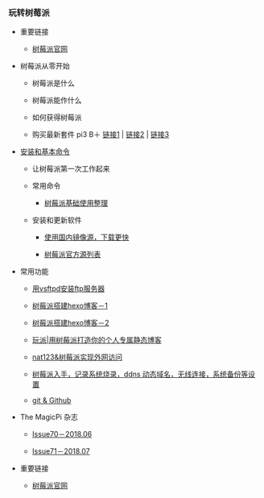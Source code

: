 ### 玩转树莓派

+ 重要链接

    + [树莓派官网](https://www.raspberrypi.org/)   
    
+ 树莓派从零开始

    + 树莓派是什么
  
    + 树莓派能作什么
  
    + 如何获得树莓派
  
    + 购买最新套件 pi3 B＋ [链接1](https://item.taobao.com/item.htm?spm=0.7095261.0.0.29491debwhELXl&id=565703159178&src=raspberrypi) | [链接2](https://item.taobao.com/item.htm?spm=a1z10.1-c.w4004-17579621303.18.68e52d28OXMtCt&id=558354832128&src=raspberrypi) | [链接3](https://item.taobao.com/item.htm?id=527576110046&src=raspberrypi)  
  

+ [安装和基本命令](MasterRaspberryPi.md)
    
    + 让树莓派第一次工作起来
    
    + 常用命令
    
        + [树莓派基础使用整理](https://blog.csdn.net/tiankongtiankong01/article/details/53856868/)
    
    + 安装和更新软件
    
        + [使用国内镜像源，下载更快](https://blog.csdn.net/sanguo112/article/details/71603438) 
    
        + [树莓派官方源列表](http://www.raspbian.org/RaspbianMirrors)

+ 常用功能
  
  + [用vsftpd安装ftp服务器](https://blog.csdn.net/c80486/article/details/8460854)
  
  + [树莓派搭建hexo博客－1](https://www.cnblogs.com/imapla/p/5532985.html)
  
  + [树莓派搭建hexo博客－2](https://www.cnblogs.com/imapla/p/5532991.html)
  
  + [玩派|用树莓派打造你的个人专属静态博客](http://www.21ic.com/evm/trick/201604/673043.htm)
  
  + [nat123&树莓派实现外网访问](https://blog.csdn.net/u012649162/article/details/53525066)

  + [树莓派入手，记录系统烧录，ddns 动态域名，无线连接，系统备份等设置 ](http://hi.ktsee.com/67.html)
  
  + [git & Github](https://www.cnblogs.com/schaepher/p/5561193.html)

+ The MagicPi 杂志

  + [Issue70－2018.06](https://www.raspberrypi.org/magpi-issues/MagPi70.pdf)
  
   + [Issue71－2018.07](https://www.raspberrypi.org/magpi-issues/MagPi71.pdf)
+ 重要链接

  + [树莓派官网](https://www.raspberrypi.org/)
